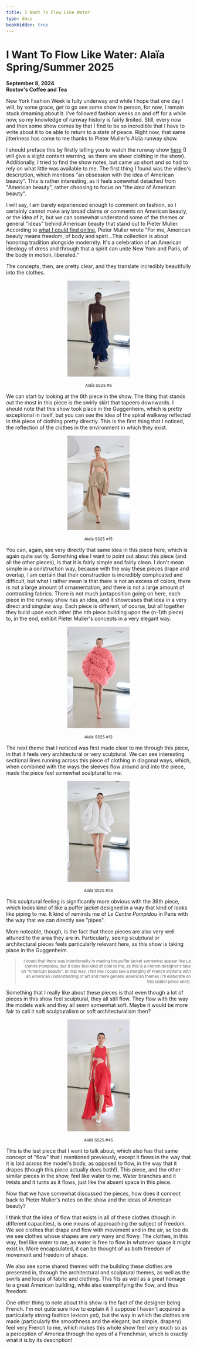```yaml
---
title: I Want To Flow Like Water
type: docs
bookHidden: true
---
```


# I Want To Flow Like Water: Alaïa Spring/Summer 2025

**September 8, 2024**  
**Rostov's Coffee and Tea**

New York Fashion Week is fully underway and while I hope that one day I will, by some grace, get to go see some show in person, for now, I remain stuck dreaming about it. I've followed fashion weeks on and off for a while now, so my knowledge of runway history is fairly limited. Still, every now and then some show comes by that I find to be so incredible that I have to write about it to be able to return to a state of peace. Right now, that same jitteriness has come to me thanks to Pieter Mulier's Alaïa runway show.  

I should preface this by firstly telling you to watch the runway show [here](https://www.youtube.com/watch?v=xM4nplrsfiE&t=1s) (I will give a slight content warning, as there are sheer clothing in the show). Additionally, I tried to find the show notes, but came up short and so had to rely on what little was available to me. The first thing I found was the video's description, which mentions "an obsession with the idea of American beauty". This is rather interesting, as it feels somewhat detached from "American beauty", rather choosing to focus on "the *idea* of American beauty". 

I will say, I am barely experienced enough to comment on fashion, so I certainly cannot make any broad claims or comments on American beauty, or the idea of it, but we can somewhat understand some of the themes or general "ideas" behind American beauty that stand out to Pieter Mulier. According to [what I could find online](https://www.harpersbazaar.com/fashion/fashion-week/a62092224/alaia-spring-2025-new-york/), Pieter Mulier wrote "For me, American beauty means freedom, of body and spirit...This collection is about honoring tradition alongside modernity. It's a celebration of an American ideology of dress and through that a spirit can unite New York and Paris, of the body in motion, liberated."  

The concepts, then, are pretty clear, and they translate incredibly beautifully into the clothes.  

<figure> <p style="text-align:center;"><img src=images/alaia_6.png alt="Alaïa SS25 #6" style="width:40%; height: auto;"></p> <figcaption style="font-size: 11px; text-align:center;">Alaïa SS25 #6</figcaption> </figure>  

We can start by looking at the 6th piece in the show. The thing that stands out the most in this piece is the swirly skirt that tapeers downwards. I should note that this show took place in the Guggenheim, which is pretty exceptional in itself, but you can see the idea of the spiral walkway reflected in this piece of clothing pretty directly. This is the first thing that I noticed, the reflection of the clothes in the environment in which they exist. 

<figure> <p style="text-align:center;"><img src=images/alaia_15.png alt="Alaïa SS25 #15" style="width:40%; height: auto;"></p> <figcaption style="font-size: 11px; text-align:center;">Alaïa SS25 #15</figcaption> </figure>  

You can, again, see very directly that same idea in this piece here, which is again quite swirly. Something else I want to point out about this piece (and all the other pieces), is that it is fairly simple and fairly clean. I don't mean simple in a construction way, because with the way these pieces drape and overlap, I am certain that their construction is incredibly complicated and difficult, but what I rather mean is that there is not an excess of colors, there is not a large amount of ornamentation, and there is not a large amount of contrasting fabrics. There is not much juxtaposition going on here, each piece in the runway show has an idea, and it showcases that idea in a very direct and singular way. Each piece is different, of course, but all together they build upon each other (the nth piece building upon the (n-1)th piece) to, in the end, exhibit Pieter Mulier's concepts in a very elegant way.

<figure> <p style="text-align:center;"><img src=images/alaia_12.png alt="Alaïa SS25 #12" style="width:40%; height: auto;"></p> <figcaption style="font-size: 11px; text-align:center;">Alaïa SS25 #12</figcaption> </figure>  

The next theme that I noticed was first made clear to me through this piece, in that it feels very architectural or very sculptural. We can see interesting sectional lines running across this piece of clothing in diagonal ways, which, when combined with the ways the sleeves flow around and into the piece, made the piece feel somewhat sculptural to me. 

<figure> <p style="text-align:center;"><img src=images/alaia_36.png alt="Alaïa SS25 #36" style="width:40%; height: auto;"></p> <figcaption style="font-size: 11px; text-align:center;">Alaïa SS25 #36</figcaption> </figure>  

This sculptural feeling is significantly more obvious with the 36th piece, which looks kind of like a puffer jacket designed in a way that kind of looks like piping to me. It kind of reminds me of *Le Centre Pompidou* in Paris with the way that we can directly see "pipes".  

More noteable, though, is the fact that these pieces are also very well attuned to the area they are in. Particularly, seeing sculptural or architectural pieces feels particularly relevant here, as this show is taking place in the Guggenheim. 

> <p style="font-size: 11px; text-align:right;"> I doubt that there was intentionality in making the puffer jacket somewhat appear like Le Centre Pompidou, but it does feel kind of cool to me, as this is a French designer's take on "American beauty". In that way, I felt like I could see a merging of French stylisms with an American understanding of art and more general American themes (I'll elaborate on this ladder piece later). </p>

Something that I really like about these pieces is that even though a lot of pieces in this show feel sculptural, they all still flow. They flow with the way the models walk and they all seem somewhat soft. Maybe it would be more fair to call it soft sculpturalism or soft architecturalism then?

<figure> <p style="text-align:center;"><img src=images/alaia_45.png alt="Alaïa SS25 #45" style="width:40%; height: auto;"></p> <figcaption style="font-size: 11px; text-align:center;">Alaïa SS25 #45</figcaption> </figure>  

This is the last piece that I want to talk about, which also has that same concept of "flow" that I mentioned previously, except it flows in the way that it is laid across the model's body, as opposed to flow, in the way that it drapes (though this piece actually does both!). This piece, and the other similar pieces in the show, feel like water to me. Water branches and it twists and it turns as it flows, just like the absent space in this piece.

Now that we have somewhat discussed the pieces, how does it connect back to Pieter Mulier's notes on the show and the ideas of American beauty?

I think that the idea of flow that exists in all of these clothes (though in different capacities), is one means of approaching the subject of freedom. We see clothes that drape and flow with movement and in the air, so too do we see clothes whose shapes are very wavy and flowy. The clothes, in this way, feel like water to me, as water is free to flow in whatever space it might exist in. More encapsulated, it can be thought of as both freedom of movement and freedom of shape. 

We also see some shared themes with the building these clothes are presented in, through the architectural and sculptural themes, as well as the swirls and loops of fabric and clothing. This fits as well as a great homage to a great American building, while also exemplifying the flow, and thus freedom.  

One other thing to note about this show is the fact of the designer being French. I'm not quite sure how to explain it (I suppose I haven't acquired a particularly strong fashion lexicon yet), but the way in which the clothes are made (particularly the smoothness and the elegant, but simple, drapery) feel very French to me, which makes this whole show feel very much so as a perception of America through the eyes of a Frenchman, which is exactly what it is by its description!
